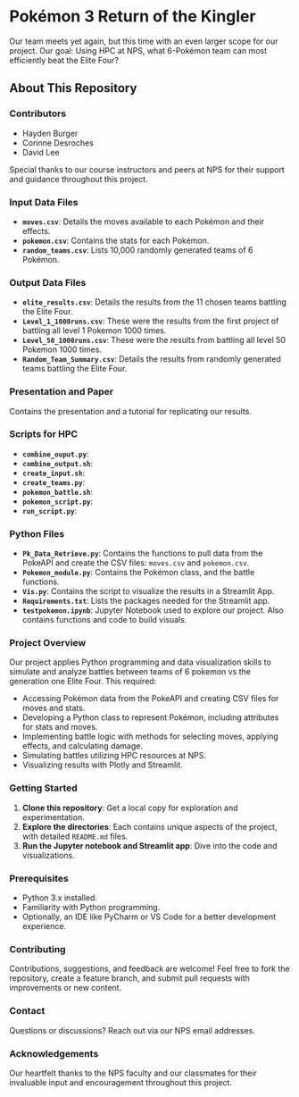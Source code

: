 # Pokémon 3 Return of the Kingler

Our team meets yet again, but this time with an even larger scope for our project. Our goal: Using HPC at NPS, what 6-Pokémon team can most efficiently beat the Elite Four?

## About This Repository

### Contributors

- Hayden Burger
- Corinne Desroches
- David Lee

Special thanks to our course instructors and peers at NPS for their support and guidance throughout this project.

### Input Data Files

- **`moves.csv`**: Details the moves available to each Pokémon and their effects.
- **`pokemon.csv`**: Contains the stats for each Pokémon.
- **`random_teams.csv`**: Lists 10,000 randomly generated teams of 6 Pokémon.

### Output Data Files

- **`elite_results.csv`**: Details the results from the 11 chosen teams battling the Elite Four.
- **`Level_1_1000runs.csv`**: These were the results from the first project of battling all level 1 Pokemon 1000 times.
- **`Level_50_1000runs.csv`**: These were the results from battling all level 50 Pokemon 1000 times.
- **`Random_Team_Summary.csv`**: Details the results from randomly generated teams battling the Elite Four.

### Presentation and Paper

Contains the presentation and a tutorial for replicating our results.

### Scripts for HPC

- **`combine_ouput.py`**:
- **`combine_output.sh`**:
- **`create_input.sh`**:
- **`create_teams.py`**:
- **`pokemon_battle.sh`**:
- **`pokemon_script.py`**:
- **`run_script.py`**:

### Python Files

- **`Pk_Data_Retrieve.py`**: Contains the functions to pull data from the PokeAPI and create the CSV files: `moves.csv` and `pokemon.csv`.
- **`Pokemon_module.py`**: Contains the Pokémon class, and the battle functions.
- **`Vis.py`**: Contains the script to visualize the results in a Streamlit App.
- **`Requirements.txt`**: Lists the packages needed for the Streamlit app.
- **`testpokemon.ipynb`**: Jupyter Notebook used to explore our project. Also contains functions and code to build visuals.

### Project Overview

Our project applies Python programming and data visualization skills to simulate and analyze battles between teams of 6 pokemon vs the generation one Elite Four. This required:

- Accessing Pokémon data from the PokeAPI and creating CSV files for moves and stats.
- Developing a Python class to represent Pokémon, including attributes for stats and moves.
- Implementing battle logic with methods for selecting moves, applying effects, and calculating damage.
- Simulating battles utilizing HPC resources at NPS.
- Visualizing results with Plotly and Streamlit.

### Getting Started

1. **Clone this repository**: Get a local copy for exploration and experimentation.
2. **Explore the directories**: Each contains unique aspects of the project, with detailed `README.md` files.
3. **Run the Jupyter notebook and Streamlit app**: Dive into the code and visualizations.

### Prerequisites

- Python 3.x installed.
- Familiarity with Python programming.
- Optionally, an IDE like PyCharm or VS Code for a better development experience.

### Contributing

Contributions, suggestions, and feedback are welcome! Feel free to fork the repository, create a feature branch, and submit pull requests with improvements or new content.

### Contact

Questions or discussions? Reach out via our NPS email addresses.

### Acknowledgements

Our heartfelt thanks to the NPS faculty and our classmates for their invaluable input and encouragement throughout this project.
